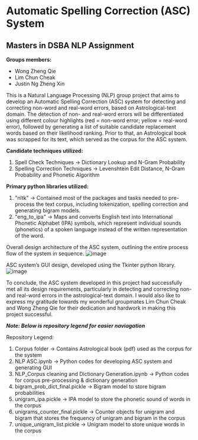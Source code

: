 # Automatic Spelling Correction (ASC) System
## Masters in DSBA NLP Assignment 

**Groups members:**
- Wong Zheng Qie
- Lim Chun Cheak
- Justin Ng Zheng Xin

This is a Natural Language Processing (NLP) group project that aims to develop an Automatic Spelling Correction (ASC) system for detecting and correcting non-word and real-word errors, based on Astrological-text domain. The detection of non- and real-word errors will be differentiated using different colour highlights (red = non-word error; yellow = real-word error), followed by generating a list of suitable candidate replacement words based on their likelihood ranking. Prior to that, an Astrological book was scrapped for its text, which served as the corpus for the ASC system.

**Candidate techniques utilized:**
1. Spell Check Techniques -> Dictionary Lookup and N-Gram Probability
2. Spelling Correction Techniques -> Levenshtein Edit Distance, N-Gram Probability and Phonetic Algorithm

**Primary python libraries utilized:**
1. "nltk" -> Contained most of the packages and tasks needed to pre-process the text corpus, including tokenization, spelling correction and generating bigram models.
2. "eng_to_ipa" ->  Maps and converts English text into International Phonetic Alphabet (IPA) symbols, which represent individual sounds (phonetics) of a spoken language instead of the written representation of the word. 


Overall design architecture of the ASC system, outlining the entire process flow of the system in sequence.
![image](https://github.com/justin950717/Spell_Checker_and_Correction_System/assets/95216403/286395e2-56cd-4ea6-bbff-ad5d88e4ae09)


ASC system’s GUI design, developed using the Tkinter python library.
![image](https://github.com/justin950717/Spell_Checker_and_Correction_System/assets/95216403/6c036054-8826-4d56-a315-0b69ee3e13b4)


To conclude, the ASC system developed in this project had successfully met all its design requirements, particularly in detecting and correcting non- and real-word errors in the astrological-text domain. I would also like to express my gratitude towards my wonderful groupmates Lim Chun Cheak and Wong Zheng Qie for their dedication and hardwork in making this project successful.


***Note: Below is repository legend for easier naviagation***

Repository Legend:
1. Corpus folder -> Contains Astrological book (pdf) used as the corpus for the system
2. NLP ASC.ipynb -> Python codes for developing ASC system and generating GUI
3. NLP_Corpus cleaning and Dictionary Generation.ipynb -> Python codes for corpus pre-processing & dictionary generation
4. bigram_prob_dict_final.pickle -> Bigram model to store bigram probabilities
5. unigram_ipa.pickle -> IPA model to store the phonetic sound of words in the corpus
6. unigrams_counter_final.pickle -> Counter objects for unigram and bigram that stores the frequency of unigram and bigram in the corpus
7. unique_unigram_list.pickle -> Unigram model to store unique words in the corpus

